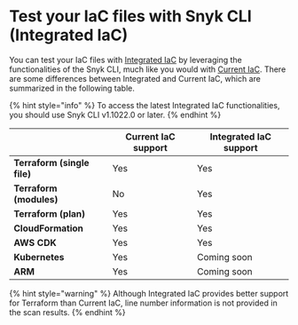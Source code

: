 # Test your IaC files with Snyk CLI (Integrated IaC)

You can test your IaC files with [Integrated IaC](./) by leveraging the functionalities of the Snyk CLI, much like you would with [Current IaC](../). There are some differences between Integrated and Current IaC, which are summarized in the following table.

{% hint style="info" %}
To access the latest Integrated IaC functionalities, you should use Snyk CLI v1.1022.0 or later.
{% endhint %}

|                             | **Current IaC support** | **Integrated IaC support** |
| --------------------------- | ----------------------- | -------------------------- |
| **Terraform (single file)** | Yes                     | Yes                        |
| **Terraform (modules)**     | No                      | Yes                        |
| **Terraform (plan)**        | Yes                     | Yes                        |
| **CloudFormation**          | Yes                     | Yes                        |
| **AWS CDK**                 | Yes                     | Yes                        |
| **Kubernetes**              | Yes                     | Coming soon                |
| **ARM**                     | Yes                     | Coming soon                |

{% hint style="warning" %}
Although Integrated IaC provides better support for Terraform than Current IaC, line number information is not provided in the scan results.
{% endhint %}
